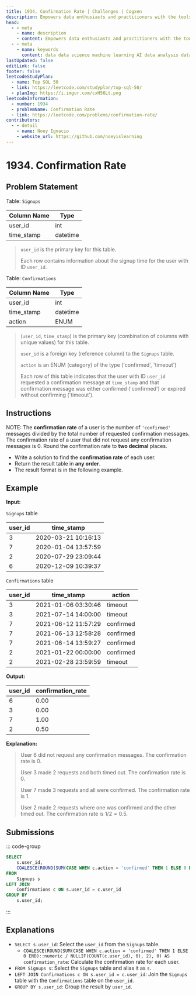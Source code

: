 ```yaml
---
title: 1934. Confirmation Rate | Challenges | Cogxen
description: Empowers data enthusiasts and practitioners with the tools and knowledge to unlock the potential of data.
head:
  - - meta
    - name: description
    - content: Empowers data enthusiasts and practitioners with the tools and knowledge to unlock the potential of data.
  - - meta
    - name: keywords
      content: data data science machine learning AI data analysis data-driven data enthusiasts data practitioners
lastUpdated: false
editLink: false
footer: false
leetcodeStudyPlan:
  - name: Top SQL 50
  - link: https://leetcode.com/studyplan/top-sql-50/
  - planImg: https://i.imgur.com/cxH56Lt.png
leetcodeInformation:
  - number: 1934
  - problemName: Confirmation Rate
  - link: https://leetcode.com/problems/confirmation-rate/
contributors:
  - - detail
    - name: Noey Ignacio
    - website_url: https://github.com/noeyislearning
---
```


# 1934. Confirmation Rate

## Problem Statement

Table: `Signups`

<ScrollableTableContainer>

| Column Name | Type     |
| ----------- | -------- |
| user_id     | int      |
| time_stamp  | datetime |

</ScrollableTableContainer>

> `user_id` is the primary key for this table.
>
> Each row contains information about the signup time for the user with ID `user_id`.

Table: `Confirmations`

<ScrollableTableContainer>

| Column Name | Type     |
| ----------- | -------- |
| user_id     | int      |
| time_stamp  | datetime |
| action      | ENUM     |

</ScrollableTableContainer>

> (`user_id`, `time_stamp`) is the primary key (combination of columns with unique values) for this table.
>
> `user_id` is a foreign key (reference column) to the `Signups` table.
>
> `action` is an ENUM (category) of the type ('confirmed', 'timeout')
>
> Each row of this table indicates that the user with ID `user_id` requested a confirmation message at `time_stamp` and that confirmation message was either confirmed ('confirmed') or expired without confirming ('timeout').

## Instructions

NOTE: The **confirmation rate** of a user is the number of `'confirmed'` messages divided by the total number of requested confirmation messages. The confirmation rate of a user that did not request any confirmation messages is $0$. Round the confirmation rate to **two decimal** places.

- Write a solution to find the **confirmation rate** of each user.
- Return the result table in **any order**.
- The result format is in the following example.

## Example

**Input:**

`Signups` table

<ScrollableTableContainer>

| user_id | time_stamp          |
| ------- | ------------------- |
| 3       | 2020-03-21 10:16:13 |
| 7       | 2020-01-04 13:57:59 |
| 2       | 2020-07-29 23:09:44 |
| 6       | 2020-12-09 10:39:37 |

</ScrollableTableContainer>

`Confirmations` table

<ScrollableTableContainer>

| user_id | time_stamp          | action    |
| ------- | ------------------- | --------- |
| 3       | 2021-01-06 03:30:46 | timeout   |
| 3       | 2021-07-14 14:00:00 | timeout   |
| 7       | 2021-06-12 11:57:29 | confirmed |
| 7       | 2021-06-13 12:58:28 | confirmed |
| 7       | 2021-06-14 13:59:27 | confirmed |
| 2       | 2021-01-22 00:00:00 | confirmed |
| 2       | 2021-02-28 23:59:59 | timeout   |

</ScrollableTableContainer>

**Output:**

<ScrollableTableContainer>

| user_id | confirmation_rate |
| ------- | ----------------- |
| 6       | 0.00              |
| 3       | 0.00              |
| 7       | 1.00              |
| 2       | 0.50              |

</ScrollableTableContainer>

**Explanation:**

> User 6 did not request any confirmation messages. The confirmation rate is $0$.
>
> User 3 made 2 requests and both timed out. The confirmation rate is $0$.
>
> User 7 made 3 requests and all were confirmed. The confirmation rate is $1$.
>
> User 2 made 2 requests where one was confirmed and the other timed out. The confirmation rate is $1 / 2 = 0.5$.

## Submissions

::: code-group

```sql [PostgreSQL] :line-numbers
SELECT
    s.user_id,
    COALESCE(ROUND(SUM(CASE WHEN c.action = 'confirmed' THEN 1 ELSE 0 END)::numeric / NULLIF(COUNT(c.user_id), 0), 2), 0) AS confirmation_rate
FROM
    Signups s
LEFT JOIN
    Confirmations c ON s.user_id = c.user_id
GROUP BY
    s.user_id;
```

:::

## Explanations

<CustomAccordion title="PostgreSQL" submitted_by="@noeyislearning" submit_website_url="https://github.com/noeyislearning" :collapsed=false>

- `SELECT s.user_id`: Select the `user_id` from the `Signups` table.
  - `COALESCE(ROUND(SUM(CASE WHEN c.action = 'confirmed' THEN 1 ELSE 0 END)::numeric / NULLIF(COUNT(c.user_id), 0), 2), 0) AS confirmation_rate`: Calculate the confirmation rate for each user.
- `FROM Signups s`: Select the `Signups` table and alias it as `s`.
- `LEFT JOIN Confirmations c ON s.user_id = c.user_id`: Join the `Signups` table with the `Confirmations` table on the `user_id`.
- `GROUP BY s.user_id`: Group the result by `user_id`.

</CustomAccordion>

